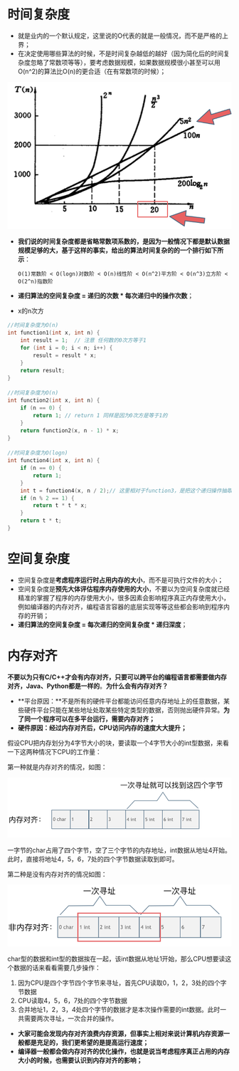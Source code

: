 # 时间复杂度



- 就是业内的一个默认规定，这里说的O代表的就是一般情况，而不是严格的上界；
- 在决定使用哪些算法的时候，不是时间复杂越低的越好（因为简化后的时间复杂度忽略了常数项等等），要考虑数据规模，如果数据规模很小甚至可以用O(n^2)的算法比O(n)的更合适（在有常数项的时候）；

![时间复杂度，不同数据规模的差异](1.%E7%AE%97%E6%B3%95%E6%80%A7%E8%83%BD%E5%88%86%E6%9E%90.assets/20200728191447384.png)

- **我们说的时间复杂度都是省略常数项系数的，是因为一般情况下都是默认数据规模足够的大，基于这样的事实，给出的算法时间复杂的的一个排行如下所示**：

  ```
  O(1)常数阶 < O(logn)对数阶 < O(n)线性阶 < O(n^2)平方阶 < O(n^3)立方阶 < O(2^n)指数阶
  ```

- **递归算法的空间复杂度 =  递归的次数 * 每次递归中的操作次数**；



- x的n次方

```c++
//时间复杂度为O(n)
int function1(int x, int n) {
    int result = 1;  // 注意 任何数的0次方等于1
    for (int i = 0; i < n; i++) {
        result = result * x;
    }
    return result;
}

//时间复杂度为O(n)
int function2(int x, int n) {
    if (n == 0) {
        return 1; // return 1 同样是因为0次方是等于1的
    }
    return function2(x, n - 1) * x;
}

//时间复杂度为O(logn)
int function4(int x, int n) {
    if (n == 0) {
        return 1;
    }
    int t = function4(x, n / 2);// 这里相对于function3，是把这个递归操作抽取出来
    if (n % 2 == 1) {
        return t * t * x;
    }
    return t * t;
}
```





# 空间复杂度



- 空间复杂度是**考虑程序运行时占用内存的大小**，而不是可执行文件的大小；
- 空间复杂度是**预先大体评估程序内存使用的大小**，不要以为空间复杂度就已经精准的掌握了程序的内存使用大小，很多因素会影响程序真正内存使用大小，例如编译器的内存对齐，编程语言容器的底层实现等等这些都会影响到程序内存的开销；
- **递归算法的空间复杂度 = 每次递归的空间复杂度 \* 递归深度**；





# 内存对齐



**不要以为只有C/C++才会有内存对齐，只要可以跨平台的编程语言都需要做内存对齐，Java、Python都是一样的**。**为什么会有内存对齐？**

- **平台原因：**不是所有的硬件平台都能访问任意内存地址上的任意数据，某些硬件平台只能在某些地址处取某些特定类型的数据，否则抛出硬件异常。**为了同一个程序可以在多平台运行，需要内存对齐；**
- **硬件原因：经过内存对齐后，CPU访问内存的速度大大提升；**



假设CPU把内存划分为4字节大小的块，要读取一个4字节大小的int型数据，来看一下这两种情况下CPU的工作量：

第一种就是内存对齐的情况，如图：

![内存对齐](1.%E7%AE%97%E6%B3%95%E6%80%A7%E8%83%BD%E5%88%86%E6%9E%90.assets/20200804193307347.png)

一字节的char占用了四个字节，空了三个字节的内存地址，int数据从地址4开始。此时，直接将地址4，5，6，7处的四个字节数据读取到即可。



第二种是没有内存对齐的情况如图：

![非内存对齐](1.%E7%AE%97%E6%B3%95%E6%80%A7%E8%83%BD%E5%88%86%E6%9E%90.assets/20200804193353926.png)

char型的数据和int型的数据挨在一起，该int数据从地址1开始，那么CPU想要读这个数据的话来看看需要几步操作：

1. 因为CPU是四个字节四个字节来寻址，首先CPU读取0，1，2，3处的四个字节数据
2. CPU读取4，5，6，7处的四个字节数据
3. 合并地址1，2，3，4处四个字节的数据才是本次操作需要的int数据。此时一共需要两次寻址，一次合并的操作。



- **大家可能会发现内存对齐浪费内存资源，但事实上相对来说计算机内存资源一般都是充足的，我们更希望的是提高运行速度；**
- **编译器一般都会做内存对齐的优化操作，也就是说当考虑程序真正占用的内存大小的时候，也需要认识到内存对齐的影响；**